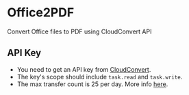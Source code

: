 # Office2PDF
Convert Office files to PDF using CloudConvert API

## API Key
- You need to get an API key from [CloudConvert](https://cloudconvert.com/dashboard/api/v2/keys).
- The key's scope should include `task.read` and `task.write`.
- The max transfer count is 25 per day. More info [here](https://cloudconvert.com/pricing).

